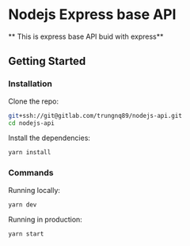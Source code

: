 # Nodejs Express base API 

** This is express base API buid with express**

## Getting Started

### Installation

Clone the repo:

```bash
git+ssh://git@gitlab.com/trungnq89/nodejs-api.git
cd nodejs-api
```

Install the dependencies:

```bash
yarn install
```

### Commands

Running locally:

```bash
yarn dev
```

Running in production:

```bash
yarn start
```
